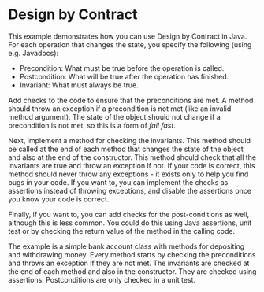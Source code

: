 # Design by Contract

This example demonstrates how you can use Design by Contract in Java. For each operation that changes the state, you
specify the following (using e.g. Javadocs):

* Precondition: What must be true before the operation is called.
* Postcondition: What will be true after the operation has finished.
* Invariant: What must always be true.

Add checks to the code to ensure that the preconditions are met. A method should throw an exception if a precondition
is not met (like an invalid method argument). The state of the object should not change if a precondition is not met,
so this is a form of *fail fast*.

Next, implement a method for checking the invariants. This method should be called at the end of each method that
changes the state of the object and also at the end of the constructor. This method should check that all the
invariants are true and throw an exception if not. If your code is correct, this method should never throw any
exceptions - it exists only to help you find bugs in your code. If you want to, you can implement the checks as
assertions instead of throwing exceptions, and disable the assertions once you know your code is correct.

Finally, if you want to, you can add checks for the post-conditions as well, although this is less common. You could
do this using Java assertions, unit test or by checking the return value of the method in the calling code.

The example is a simple bank account class with methods for depositing and withdrawing money. Every method starts by
checking the preconditions and throws an exception if they are not met. The invariants are checked at the end of each
method and also in the constructor. They are checked using assertions. Postconditions are only checked in a unit test.